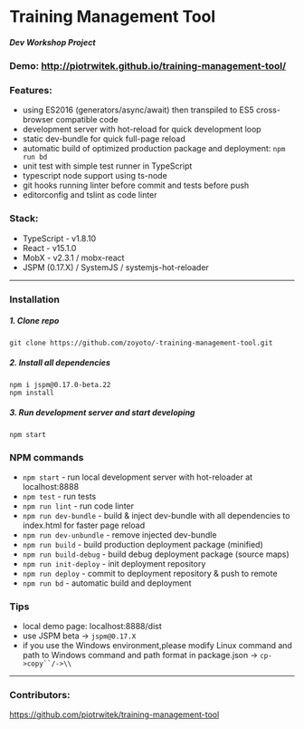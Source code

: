 # Training Management Tool
##### Dev Workshop Project
### Demo: http://piotrwitek.github.io/training-management-tool/

### Features:
- using ES2016 (generators/async/await) then transpiled to ES5 cross-browser compatible code
- development server with hot-reload for quick development loop
- static dev-bundle for quick full-page reload
- automatic build of optimized production package and deployment: `npm run bd`
- unit test with simple test runner in TypeScript
- typescript node support using ts-node
- git hooks running linter before commit and tests before push
- editorconfig and tslint as code linter

### Stack:
- TypeScript - v1.8.10
- React - v15.1.0
- MobX - v2.3.1 / mobx-react
- JSPM (0.17.X) / SystemJS / systemjs-hot-reloader

---

### Installation

##### 1. Clone repo
    git clone https://github.com/zoyoto/-training-management-tool.git

##### 2. Install all dependencies
    npm i jspm@0.17.0-beta.22
    npm install

##### 3. Run development server and start developing
    npm start

### NPM commands
- `npm start` - run local development server with hot-reloader at localhost:8888
- `npm test` - run tests
- `npm run lint` - run code linter
- `npm run dev-bundle` - build & inject dev-bundle with all dependencies to index.html for faster page reload
- `npm run dev-unbundle` - remove injected dev-bundle
- `npm run build` - build production deployment package (minified)
- `npm run build-debug` - build debug deployment package (source maps)
- `npm run init-deploy` - init deployment repository
- `npm run deploy` - commit to deployment repository & push to remote
- `npm run bd` - automatic build and deployment

### Tips
- local demo page: localhost:8888/dist
- use JSPM beta -> `jspm@0.17.X`
- if you use the Windows environment,please modify Linux command and path to Windows command and path format in package.json -> `cp->copy``/->\\`

---

### Contributors:
 https://github.com/piotrwitek/training-management-tool
